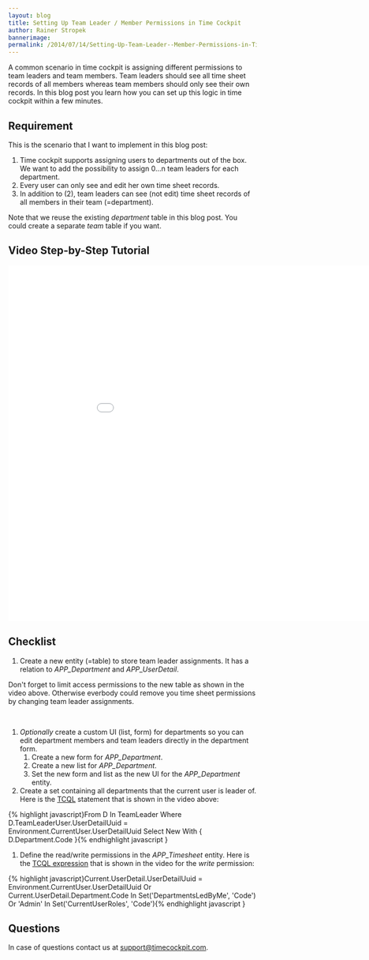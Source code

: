 ```yaml
---
layout: blog
title: Setting Up Team Leader / Member Permissions in Time Cockpit
author: Rainer Stropek
bannerimage: 
permalink: /2014/07/14/Setting-Up-Team-Leader--Member-Permissions-in-Time-Cockpit
---
```


<p xmlns="http://www.w3.org/1999/xhtml">A common scenario in time cockpit is assigning different permissions to team leaders and team members. Team leaders should see all time sheet records of all members whereas team members should only see their own records. In this blog post you learn how you can set up this logic in time cockpit within a few minutes.</p><h2 xmlns="http://www.w3.org/1999/xhtml">Requirement</h2><p xmlns="http://www.w3.org/1999/xhtml">This is the scenario that I want to implement in this blog post:</p><ol xmlns="http://www.w3.org/1999/xhtml">
  <li>Time cockpit supports assigning users to departments out of the box. We want to add the possibility to assign 0...n team leaders for each department.</li>
  <li>Every user can only see and edit her own time sheet records.</li>
  <li>In addition to (2), team leaders can see (not edit) time sheet records of all members in their team (=department).</li>
</ol><p class="showcase" xmlns="http://www.w3.org/1999/xhtml">Note that we reuse the existing <em>department</em> table in this blog post. You could create a separate <em>team</em> table if you want.</p><h2 xmlns="http://www.w3.org/1999/xhtml">Video Step-by-Step Tutorial</h2><div class="videoWrapper" xmlns="http://www.w3.org/1999/xhtml">
  <iframe width="960" height="720" src="//www.youtube.com/embed/vbPTMelzhfE?rel=0" frameborder="0" allowfullscreen="allowfullscreen"></iframe>
</div><h2 xmlns="http://www.w3.org/1999/xhtml">Checklist</h2><ol xmlns="http://www.w3.org/1999/xhtml">
  <li>Create a new entity (=table) to store team leader assignments. It has a relation to <em>APP_Department</em> and <em>APP_UserDetail</em>.</li>
</ol><p class="showcase" xmlns="http://www.w3.org/1999/xhtml">Don't forget to limit access permissions to the new table as shown in the video above. Otherwise everbody could remove you time sheet permissions by changing team leader assignments.</p><br xmlns="http://www.w3.org/1999/xhtml" /><ol xmlns="http://www.w3.org/1999/xhtml">
  <li>
    <em>Optionally</em> create a custom UI (list, form) for departments so you can edit department members and team leaders directly in the department form. 

<ol><li>Create a new form for <em>APP_Department</em>.</li><li>Create a new list for <em>APP_Department</em>.</li><li>Set the new form and list as the new UI for the <em>APP_Department</em> entity.</li></ol></li>
  <li>Create a set containing all departments that the current user is leader of. Here is the <a href="http://help.timecockpit.com/?topic=html/a7465f29-c739-4a14-bf5b-09821133dd9a.htm" target="_blank">TCQL</a> statement that is shown in the video above:</li>
</ol>{% highlight javascript}From D In TeamLeader&#xA;Where D.TeamLeaderUser.UserDetailUuid = Environment.CurrentUser.UserDetailUuid&#xA;Select New With { D.Department.Code }{% endhighlight javascript }<ol xmlns="http://www.w3.org/1999/xhtml">
  <li>Define the read/write permissions in the <em>APP_Timesheet</em> entity. Here is the <a href="http://help.timecockpit.com/?topic=html/28e3e0bd-6bd7-4435-930b-69671817bf95.htm" target="_blank">TCQL expression</a> that is shown in the video for the <em>write</em> permission:</li>
</ol>{% highlight javascript}Current.UserDetail.UserDetailUuid = Environment.CurrentUser.UserDetailUuid&#xA; Or Current.UserDetail.Department.Code In Set('DepartmentsLedByMe', 'Code')&#xA; Or 'Admin' In Set('CurrentUserRoles', 'Code'){% endhighlight javascript }<h2 xmlns="http://www.w3.org/1999/xhtml">Questions</h2><p xmlns="http://www.w3.org/1999/xhtml">In case of questions contact us at <a href="mailto:support@timecockpit.com">support@timecockpit.com</a>.</p>